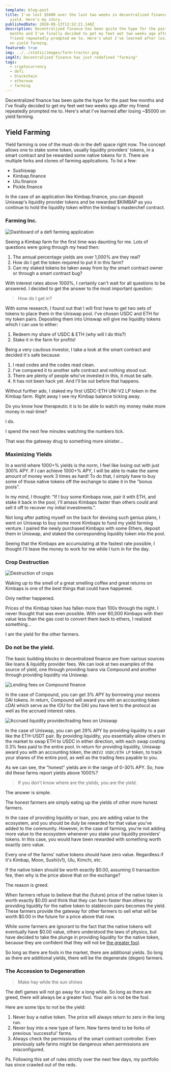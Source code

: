 ```yaml
---
template: blog-post
title: I've lost $5000 over the last two weeks in decentralized finance farming
  yield. Here's my story.
publishedDate: 2020-09-13T13:52:21.148Z
description: Decentralized finance has been quite the hype for the past few
  months and I've finally decided to get my feet wet two weeks ago after my
  friend repeatedly prompted me to. Here's what I've learned after losing ~$5000
  on yield farming.
featured: true
img: ../../static/images/farm-tractor.png
imgAlt: Decentralized finance has just redefined "farming"
tags:
  - cryptocurrency
  - defi
  - blockchain
  - ethereum
  - farming
---
```

Decentralized finance has been quite the hype for the past few months and I've finally decided to get my feet wet two weeks ago after my friend repeatedly prompted me to. Here's what I've learned after losing ~\$5000 on yield farming.

## Yield Farming

Yield farming is one of the must-do in the defi space right now. The concept allows one to stake some token, usually liquidity providers' tokens, in a smart contract and be rewarded some native tokens for it. There are multiple forks and clones of farming applications. To list a few:

- Sushiswap
- Kimbap.finance
- Ulu.finance
- Pickle.finance

In the case of an application like Kimbap.finance, you can deposit Uniswap's liquidity provider tokens and be rewarded \$KIMBAP as you continue to hold the liquidity token within the kimbap's masterchef contract.

### Farming Inc.

![Dashboard of a defi farming application](../../static/images/defi-farming-dashboard.png)

Seeing a Kimbap farm for the first time was daunting for me. Lots of questions were going through my head then:

1. The annual percentage yields are over 1,000% are they real?
2. How do I get the token required to put it in this farm?
3. Can my staked tokens be taken away from by the smart contract owner or through a smart contract bug?

With interest rates above 1000%, I certainly can't wait for all questions to be answered. I decided to get the answer to the most important question:

> How do I get in?

With some research, I found out that I will first have to get two sets of tokens to place them in the Uniswap pool. I've chosen USDC and ETH for my token pairs. Depositing them into Uniswap will give me liquidity tokens which I can use to either:

1. Redeem my share of USDC & ETH (why will I do this?)
2. Stake it in the farm for profits!

Being a very cautious investor, I take a look at the smart contract and decided it's safe because:

1. I read codes and the codes read clean.
1. I've compared it to another safe contract and nothing stood out.
1. There are plenty of people who've invested in this, it must be safe.
1. It has not been hack yet. And I'll be out before that happens.

Without further ado, I staked my first USDC-ETH UNI-V2 LP token in the Kimbap farm. Right away I see my Kimbap balance ticking away.

Do you know how therapeutic it is to be able to watch my money make more money in real-time?

I do.

I spend the next few minutes watching the numbers tick.

That was the gateway drug to something more sinister...

### Maximizing Yields

In a world where 1000+% yields is the norm, I feel like losing out with just 300% APY. If I can achieve 1000+% APY, I will be able to make the same amount of money work 3 times as hard! To do that, I simply have to buy some of those native tokens off the exchange to stake it in the "bonus pools".

In my mind, I thought: "If I buy some Kimbaps now, pair it with ETH, and stake it back in the pool, I'll amass Kimbaps faster than others could and sell it off to recover my initial investments.".

Not long after patting myself on the back for devising such genius plans, I went on Uniswap to buy some more Kimbaps to fund my yield farming venture. I paired the newly purchased Kimbaps with some Ethers, deposit them in Uniswap, and staked the corresponding liquidity token into the pool.

Seeing that the Kimbaps are accumulating at the fastest rate possible, I thought I'll leave the money to work for me while I turn in for the day.

### Crop Destruction

![Destruction of crops](../../static/images/crop-destroyed.png)

Waking up to the smell of a great smelling coffee and great returns on Kimbaps is one of the best things that could have happened.

Only neither happened.

Prices of the Kimbap token has fallen more than 100x through the night. I never thought that was even possible. With over 60,000 Kimbaps with their value less than the gas cost to convert them back to ethers, I realized something...

I am the yield for the other farmers.

### Do not be the yield.

The basic building blocks in decentralized finance are from various sources like loans & liquidity provider fees. We can look at two examples of the source of yield, one through providing loans via Compound and another through providing liquidity via Uniswap.

![Lending fees on Compound finance](../../static/images/defi-compound-lending-fee.png)

In the case of Compound, you can get 3% APY by borrowing your excess DAI tokens. In return, Compound will award you with an accounting token cDAI which serve as the IOU for the DAI you have lent to the protocol as well as the accrued interest rates.

![Accrued liquidity provider/trading fees on Uniswap](../../static/images/defi-uniswap-fees.png)

In the case of Uniswap, you can get 29% APY by providing liquidity to a pair like the ETH-USDT pair. By providing liquidity, you essentially allow others in the market to swap ETH to USDC in either direction, with each swap costing 0.3% fees paid to the entire pool. In return for providing liquidity, Uniswap award you with an accounting token, the `UNIV2 USDC/ETH LP` token, to track your shares of the entire pool, as well as the trading fees payable to you.

As we can see, the "honest" yields are in the range of 0-30% APY. So, how did these farms report yields above 1000%?

> If you don't know where are the yields, you are the yield.

The answer is simple.

The honest farmers are simply eating up the yields of other more honest farmers.

In the case of providing liquidity or loan, you are adding value to the ecosystem, and you should be duly be rewarded for that value you've added to the community. However, in the case of farming, you're not adding more value to the ecosystem whenever you stake your liquidity providers' tokens. In this case, you would have been rewarded with something worth exactly zero value.

Every one of the farms' native tokens should have zero value. Regardless if it's Kimbap, Moon, Sushi(v1), Ulu, Kimchi, etc.

If the native token should be worth exactly \$0.00, assuming 0 transaction fee, then why is the price above that on the exchange?

The reason is greed.

When farmers refuse to believe that the (future) price of the native token is worth exactly $0.00 and think that they can farm faster than others by providing liquidity for the native token to stablecoin pairs becomes the yield. These farmers provide the gateway for other farmers to sell what will be worth $0.00 in the future for a price above that now.

While some farmers are ignorant to the fact that the native tokens will eventually have \$0.00 value, others understood the laws of physics, but have decided to take the plunge in providing liquidity for the native token, because they are confident that they will not be [the greater fool](https://en.wikipedia.org/wiki/Greater_fool_theory).

So long as there are fools in the market, there are additional yields. So long as there are additional yields, there will be the degenerate (degen) farmers.

### The Accession to Degeneration

> Make hay while the sun shines

The defi games will not go away for a long while. So long as there are greed, there will always be a greater fool. Your aim is not be the fool.

Here are some tips to not be the yield:

1. Never buy a native token. The price will always return to zero in the long run.
1. Never buy into a new type of farm. New farms tend to be forks of previous 'successful' farms.
1. Always check the permissions of the smart contract controller. Even previously safe farms might be dangerous when permissions are misconfigured.

Ps. Following this set of rules strictly over the next few days, my portfolio has since crawled out of the reds.
